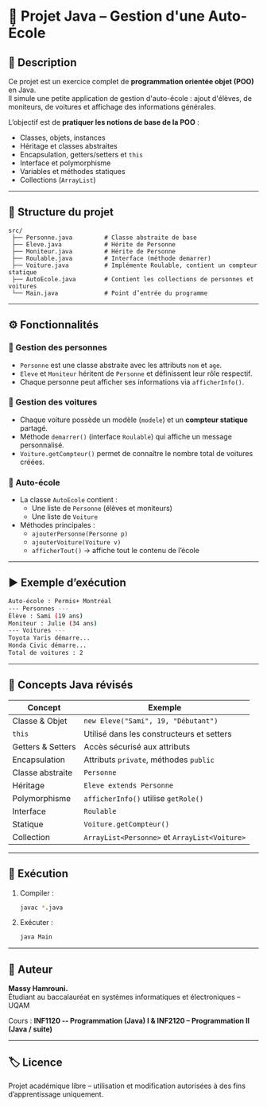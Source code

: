 # 🚗 Projet Java – Gestion d'une Auto-École

## 📖 Description
Ce projet est un exercice complet de **programmation orientée objet (POO)** en Java.  
Il simule une petite application de gestion d'auto-école : ajout d'élèves, de moniteurs, de voitures et affichage des informations générales.

L’objectif est de **pratiquer les notions de base de la POO** :
- Classes, objets, instances  
- Héritage et classes abstraites  
- Encapsulation, getters/setters et `this`  
- Interface et polymorphisme  
- Variables et méthodes statiques  
- Collections (`ArrayList`)  

---

## 🧩 Structure du projet

```
src/
 ├── Personne.java         # Classe abstraite de base
 ├── Eleve.java            # Hérite de Personne
 ├── Moniteur.java         # Hérite de Personne
 ├── Roulable.java         # Interface (méthode demarrer)
 ├── Voiture.java          # Implémente Roulable, contient un compteur statique
 ├── AutoEcole.java        # Contient les collections de personnes et voitures
 └── Main.java             # Point d’entrée du programme
```

---

## ⚙️ Fonctionnalités

### 👤 Gestion des personnes
- `Personne` est une classe abstraite avec les attributs `nom` et `age`.
- `Eleve` et `Moniteur` héritent de `Personne` et définissent leur rôle respectif.
- Chaque personne peut afficher ses informations via `afficherInfo()`.

### 🚙 Gestion des voitures
- Chaque voiture possède un modèle (`modele`) et un **compteur statique** partagé.
- Méthode `demarrer()` (interface `Roulable`) qui affiche un message personnalisé.
- `Voiture.getCompteur()` permet de connaître le nombre total de voitures créées.

### 🏫 Auto-école
- La classe `AutoEcole` contient :
  - Une liste de `Personne` (élèves et moniteurs)
  - Une liste de `Voiture`
- Méthodes principales :
  - `ajouterPersonne(Personne p)`
  - `ajouterVoiture(Voiture v)`
  - `afficherTout()` → affiche tout le contenu de l’école

---

## ▶️ Exemple d’exécution

```bash
Auto-école : Permis+ Montréal
--- Personnes ---
Élève : Sami (19 ans)
Moniteur : Julie (34 ans)
--- Voitures ---
Toyota Yaris démarre...
Honda Civic démarre...
Total de voitures : 2
```

---

## 🧠 Concepts Java révisés

| Concept | Exemple |
|----------|----------|
| Classe & Objet | `new Eleve("Sami", 19, "Débutant")` |
| `this` | Utilisé dans les constructeurs et setters |
| Getters & Setters | Accès sécurisé aux attributs |
| Encapsulation | Attributs `private`, méthodes `public` |
| Classe abstraite | `Personne` |
| Héritage | `Eleve extends Personne` |
| Polymorphisme | `afficherInfo()` utilise `getRole()` |
| Interface | `Roulable` |
| Statique | `Voiture.getCompteur()` |
| Collection | `ArrayList<Personne>` et `ArrayList<Voiture>` |

---

## 🧪 Exécution

1. Compiler :
   ```bash
   javac *.java
   ```
2. Exécuter :
   ```bash
   java Main
   ```

---

## 📁 Auteur
**Massy Hamrouni.**  
Étudiant au baccalauréat en systèmes informatiques et électroniques – UQAM 

Cours : **INF1120 -- Programmation (Java) I & INF2120 – Programmation II (Java / suite)**  

---

## 🏷️ Licence
Projet académique libre – utilisation et modification autorisées à des fins d’apprentissage uniquement.
